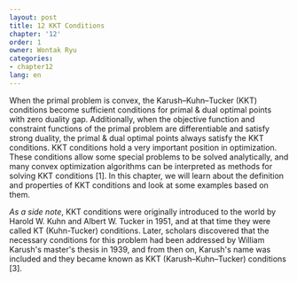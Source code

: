 ```yaml
---
layout: post
title: 12 KKT Conditions
chapter: '12'
order: 1
owner: Wontak Ryu
categories:
- chapter12
lang: en
---
```


When the primal problem is convex, the Karush–Kuhn–Tucker (KKT) conditions become sufficient conditions for primal & dual optimal points with zero duality gap. Additionally, when the objective function and constraint functions of the primal problem are differentiable and satisfy strong duality, the primal & dual optimal points always satisfy the KKT conditions. KKT conditions hold a very important position in optimization. These conditions allow some special problems to be solved analytically, and many convex optimization algorithms can be interpreted as methods for solving KKT conditions [1]. In this chapter, we will learn about the definition and properties of KKT conditions and look at some examples based on them.

*As a side note*, KKT conditions were originally introduced to the world by Harold W. Kuhn and Albert W. Tucker in 1951, and at that time they were called KT (Kuhn-Tucker) conditions. Later, scholars discovered that the necessary conditions for this problem had been addressed by William Karush's master's thesis in 1939, and from then on, Karush's name was included and they became known as KKT (Karush–Kuhn–Tucker) conditions [3].